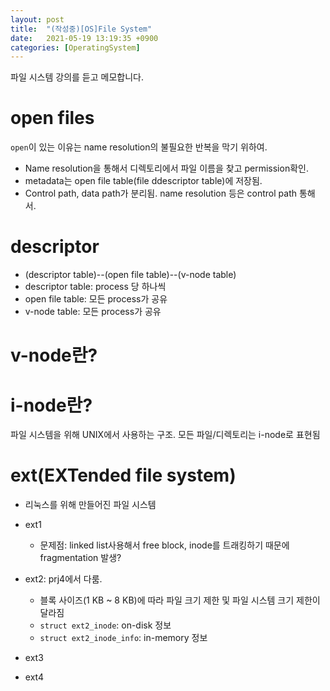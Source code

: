 ```yaml
---
layout: post
title:  "(작성중)[OS]File System"
date:   2021-05-19 13:19:35 +0900
categories: [OperatingSystem]
---
```


파일 시스템 강의를 듣고 메모합니다. 

# open files
`open`이 있는 이유는 name resolution의 불필요한 반복을 막기 위하여. 
- Name resolution을 통해서 디렉토리에서 파일 이름을 찾고 permission확인.
- metadata는 open file table(file ddescriptor table)에 저장됨. 
- Control path, data path가 분리됨. name resolution 등은 control path 통해서. 

# descriptor
- (descriptor table)--(open file table)--(v-node table)
- descriptor table: process 당 하나씩
- open file table: 모든 process가 공유
- v-node table: 모든 process가 공유

# v-node란? 

# i-node란? 
파일 시스템을 위해 UNIX에서 사용하는 구조. 모든 파일/디렉토리는 i-node로 표현됨 

# ext(EXTended file system)
- 리눅스를 위해 만들어진 파일 시스템
- ext1
    - 문제점: linked list사용해서 free block, inode를 트래킹하기 때문에 fragmentation 발생? 
- ext2: prj4에서 다룸. 
    - 블록 사이즈(1 KB ~ 8 KB)에 따라 파일 크기 제한 및 파일 시스템 크기 제한이 달라짐
    - `struct ext2_inode`: on-disk 정보
    - `struct ext2_inode_info`: in-memory 정보
- ext3

- ext4


